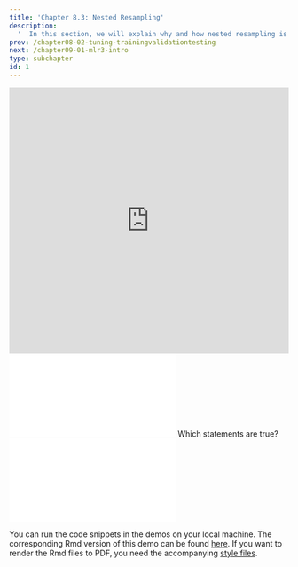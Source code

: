 ```yaml
---
title: 'Chapter 8.3: Nested Resampling'
description:
  '  In this section, we will explain why and how nested resampling is done.'
prev: /chapter08-02-tuning-trainingvalidationtesting
next: /chapter09-01-mlr3-intro
type: subchapter
id: 1
---
```


<exercise id="1" title="Video Lecture">

<iframe width="100%" height="480" src="https://www.youtube.com/embed/-d338rc076s" frameborder="0" allow="accelerometer; autoplay; encrypted-media; gyroscope; picture-in-picture" allowfullscreen></iframe>

</exercise>

<exercise id="2" title="Slides">

<object data="pdfs/8/slides-tuning-nestedresampling.pdf" type="application/pdf" style="width:100%;height:480px">
    <embed src="pdfs/8/slides-tuning-nestedresampling.pdf" type="application/pdf" />
</object>

</exercise>



<exercise id="3" title="Quiz">
Which statements are true?
<choice>
<opt text="How well tuning works depends on the learner and the impact of the hyperparameters on that learner." correct="true">
</opt>
<opt text="Grid search often works better than random search.">
</opt>
<opt text="Grid search scales exponentially with the dimension of the parameter space." correct="true">
</opt>
<opt text="Grid search evaluates many points from the parameter space that aren't of interest." correct="true">
</opt>
<opt text="Random search works often better due to it's better exploration of the hyperparameter space." correct="true">
</opt>
<opt text="Random search scales very well with the dimension of the hyperparameter space.
">
</opt>
<opt text="Random search as well as grid search has the problem of discretization.">
</opt>
</choice>
</exercise>


<!--<exercise id="4" title="Coding">-->

<!--#### *(P)* The sonar task-->

<!--In this hands-on we want to tune a random forest using the `classif.ranger` learner. The goal is to find hyperparameter values for `mtry` and `min.node.size` to achieve a high AUC. The task we are using is the task `"sonar"`. Taking a look at the help page of the task (`??mlbench::Sonar`) gives a nice description:-->

<!--This is the data set used by Gorman and Sejnowski in their study of the classification of sonar signals using a neural network [1]. The task is to train a network to discriminate between sonar signals bounced off a metal cylinder and those bounced off a roughly cylindrical rock.-->

<!-- Each pattern is a set of 60 numbers in the range 0.0 to 1.0. Each number represents the energy within a particular frequency band, integrated over a certain period of time. The integration aperture for higher frequencies occur later in time, since these frequencies are transmitted later during the chirp.-->

<!-- The label associated with each record contains the letter "R" if the object is a rock and "M" if it is a mine (metal cylinder). The numbers in the labels are in increasing order of aspect angle, but they do not encode the angle directly.-->

<!--<codeblock id="07_06_01">-->
<!--</codeblock>-->

<!--#### *(P)* Define the learner and parameter set-->

<!--As mentioned above, we want to find good values for `mtry` and `min.node.size`. Therefore, define a hyperparameter space using `ParamSet$new()`. Before defining the parameter set define the `ranger` learner (do also note that we want to optimize for the AUC which requires the estimation of probabilities):-->

<!--<codeblock id="07_06_02">-->
<!--</codeblock>-->



<!--Now, define the parameter set with:-->

<!--- $\texttt{mtry} \in [1,30]$-->
<!--- $\texttt{min.node.size} \in [1,50]$-->


<!--<codeblock id="07_06_03">-->

<!--**Hints**-->
<!--- To see all available parameter, it's type, the range, and if it is tuneable or not-->
<!--`learner$param_set`-->

<!--</codeblock>-->



<!--#### *(P)* Choose the general tuning scenario and resampling strategy-->

<!--Set 50 iterations as the stopping criterion for the tuner. For the resampling of each value we use a 3-fold cross-validation. As the measure optimized by the tuner use the AUC:-->


<!--<codeblock id="07_06_04">-->

<!--**Hints**-->
<!--- Use the objects as defined before-->
<!--`learner <- lrn("classif.ranger", predict_type = "prob")`-->
<!--`param_set <- ParamSet$new(list( ParamInt$new("mtry", lower = 1L, upper = 30L), ParamInt$new("min.node size", lower = 1L, upper = 50L)))`-->

<!--- As resampling description use 3-fold cross-validation-->
<!--`res_desc <- rsmp("cv", folds = 3L)`-->

<!--- To specify the number of iterations, use the 'evals' option and set n_evals to 50-->
<!--`evals50 <- term("evals", n_evals = 50L)`-->

<!--- The measure we want to optimize is the AUC-->
<!--`msr("classif.auc")`-->

<!--</codeblock>-->



<!--#### *(P)* Run and visualize the tuning-->

<!--Finally, create a random search tuner und use it to tune the tuning scenario `instance` with `tune()`. **Note** that the tuning could take some time to finish.-->

<!--<codeblock id="07_06_05">-->

<!--**Hints**-->

<!--- Use the objects defined previously-->
<!--`learner <- lrn("classif.ranger", predict_type = "prob")`-->
<!--`param_set <- ParamSet$new(list(ParamInt$new("mtry", lower = 1L, upper = 30L), ParamInt$new("min.node.size", lower = 1L, upper = 50L)))`-->
<!--`res_desc <- rsmp("cv", folds = 3L)`-->
<!--`evals50 <- term("evals", n_evals = 50L)`-->
<!--`instance <- TuningInstance$new(task = tsk("sonar"), learner = learner, resampling = res_desc,measures = msr("classif.auc"), param_set = param_set, terminator = evals50)`-->

<!--- Create a tuner with random search strategy-->
<!--`tuner <- tnr("random_search")`-->

<!--- Tune the tuning scenario-->
<!--`tuner$tune(instance)`-->

<!--</codeblock>-->

<!--</exercise>-->


<exercise id="4" title="Kaggle Challenge">
<object data="code-demos/code_demo_kaggle.pdf" type="application/pdf" style="width:100%;height:480px">
    <embed src="code-demos/code_demo_kaggle.pdf" type="application/pdf" />
</object>

You can run the code snippets in the demos on your local machine. The corresponding Rmd version of this demo can be found [here](https://github.com/compstat-lmu/lecture_i2ml/blob/master/code-demos/code_demo_kaggle.Rmd). If you want to render the Rmd files to PDF, you need the accompanying [style files](https://github.com/compstat-lmu/lecture_i2ml/tree/master/style).

</exercise>

